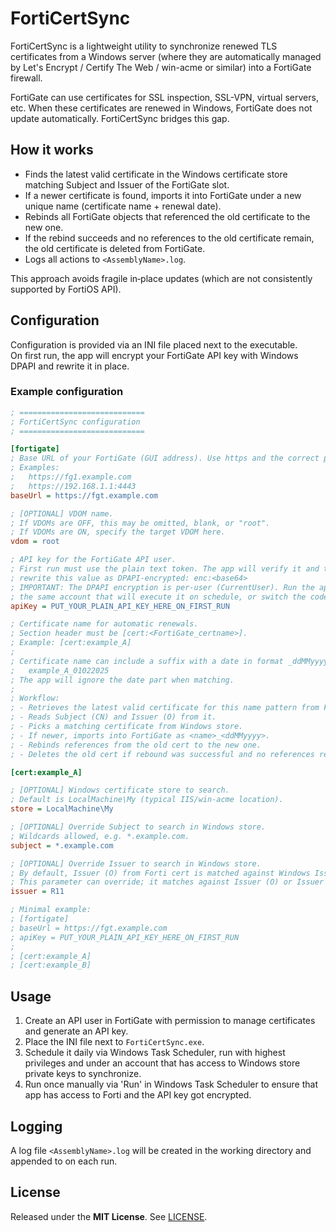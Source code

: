 ﻿# FortiCertSync

FortiCertSync is a lightweight utility to synchronize renewed TLS certificates from a Windows server (where they are automatically managed by Let's Encrypt / Certify The Web / win-acme or similar) into a FortiGate firewall.

FortiGate can use certificates for SSL inspection, SSL-VPN, virtual servers, etc. When these certificates are renewed in Windows, FortiGate does not update automatically. FortiCertSync bridges this gap.

## How it works

- Finds the latest valid certificate in the Windows certificate store matching Subject and Issuer of the FortiGate slot.
- If a newer certificate is found, imports it into FortiGate under a new unique name (certificate name + renewal date).
- Rebinds all FortiGate objects that referenced the old certificate to the new one.
- If the rebind succeeds and no references to the old certificate remain, the old certificate is deleted from FortiGate.
- Logs all actions to `<AssemblyName>.log`.

This approach avoids fragile in‑place updates (which are not consistently supported by FortiOS API).

## Configuration

Configuration is provided via an INI file placed next to the executable.  
On first run, the app will encrypt your FortiGate API key with Windows DPAPI and rewrite it in place.

### Example configuration

```ini
; ============================
; FortiCertSync configuration
; ============================

[fortigate]
; Base URL of your FortiGate (GUI address). Use https and the correct port.
; Examples:
;   https://fg1.example.com
;   https://192.168.1.1:4443
baseUrl = https://fgt.example.com

; [OPTIONAL] VDOM name.
; If VDOMs are OFF, this may be omitted, blank, or "root".
; If VDOMs are ON, specify the target VDOM here.
vdom = root

; API key for the FortiGate API user.
; First run must use the plain text token. The app will verify it and then
; rewrite this value as DPAPI-encrypted: enc:<base64>
; IMPORTANT: The DPAPI encryption is per-user (CurrentUser). Run the app under
; the same account that will execute it on schedule, or switch the code to LocalMachine.
apiKey = PUT_YOUR_PLAIN_API_KEY_HERE_ON_FIRST_RUN

; Certificate name for automatic renewals.
; Section header must be [cert:<FortiGate_certname>].
; Example: [cert:example_A]
;
; Certificate name can include a suffix with a date in format _ddMMyyyy:
;   example_A_01022025
; The app will ignore the date part when matching.
;
; Workflow:
; - Retrieves the latest valid certificate for this name pattern from Forti.
; - Reads Subject (CN) and Issuer (O) from it.
; - Picks a matching certificate from Windows store.
; - If newer, imports into FortiGate as <name>_<ddMMyyyy>.
; - Rebinds references from the old cert to the new one.
; - Deletes the old cert if rebound was successful and no references remain.

[cert:example_A]

; [OPTIONAL] Windows certificate store to search.
; Default is LocalMachine\My (typical IIS/win-acme location).
store = LocalMachine\My

; [OPTIONAL] Override Subject to search in Windows store.
; Wildcards allowed, e.g. *.example.com.
subject = *.example.com

; [OPTIONAL] Override Issuer to search in Windows store.
; By default, Issuer (O) from Forti cert is matched against Windows Issuer.
; This parameter can override; it matches against Issuer (O) or Issuer (CN).
issuer = R11

; Minimal example:
; [fortigate]
; baseUrl = https://fgt.example.com
; apiKey = PUT_YOUR_PLAIN_API_KEY_HERE_ON_FIRST_RUN
;
; [cert:example_A]
; [cert:example_B]
```

## Usage

1. Create an API user in FortiGate with permission to manage certificates and generate an API key.
2. Place the INI file next to `FortiCertSync.exe`.
3. Schedule it daily via Windows Task Scheduler, run with highest privileges and under an account that has access to Windows store private keys to synchronize.
4. Run once manually via 'Run' in Windows Task Scheduler to ensure that app has access to Forti and the API key got encrypted. 

## Logging

A log file `<AssemblyName>.log` will be created in the working directory and appended to on each run.

## License

Released under the **MIT License**. See [LICENSE](LICENSE).


